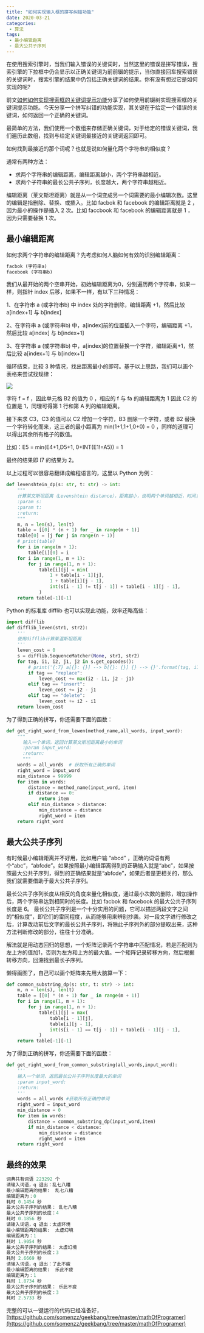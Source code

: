 ```yaml
---
title: "如何实现输入框的拼写纠错功能"
date: 2020-03-21
categories: 
 - 算法 
tags: 
 - 最小编辑距离
 - 最大公共子序列
---
```



在使用搜索引擎时，当我们输入错误的关键词时，当然这里的错误是拼写错误，搜索引擎的下拉框中仍会显示以正确关键词为前前辍的提示，当你直接回车搜索错误的关键词时，搜索引擎的结果中仍包括正确关键词的结果。你有没有想过它是如何实现的呢?

<!-- more -->

前文[如何如何实现搜索框的关键词提示功能](https://mp.weixin.qq.com/s?__biz=MzU0OTg3NzU2NA==&mid=2247484214&idx=1&sn=911e61caffcd1be9901987e93884cd8f&chksm=fba86165ccdfe873b700e958adf77e8544742d8538ed5c8a014dcfd6d4c8314a1a81df428792&scene=21#wechat_redirect)分享了如何使用前辍树实现搜索框的关键词提示功能。今天分享一个拼写纠错的功能实现，其关键在于给定一个错误的关键词，如何返回一个正确的关键词。

最简单的方法，我们使用一个数组来存储正确关键词，对于给定的错误关键词，我们遍历此数组，找到与给定关键词最接近的关键词返回即可。

如何找到最接近的那个词呢？也就是说如何量化两个字符串的相似度 ?

通常有两种方法：

- 求两个字符串的编辑距离，编辑距离越小，两个字符串越相近。
- 求两个子符串的最长公共子序列，长度越大，两个字符串越相近。


编辑距离（莱文斯坦距离）就是从一个词变成另一个词需要的最小编辑次数。这里的编辑是指删除、替换、或插入。比如 facbok 和 facebook 的编辑距离就是 2 ，因为最小的操作是插入 2 次。比如 faccbook 和 facebook 的编辑距离就是 1 ，因为只需要替换 1 次。


## 最小编辑距离

如何求两个字符串的编辑距离？先考虑如何人脑如何有效的识别编辑距离：

```python
facbok (字符串a)
facebook (字符串b)
```

我们从最开始的两个空串开始，初始编辑距离为0，分别遍历两个字符串，如果一样，则指针 index 后移，如果不一样，有以下三种情况：

1、在字符串 a (或字符串b) 中 index 处的字符删除，编辑距离 +1，然后比较 a[index+1] 与 b[index]

2、在字符串 a (或字符串b) 中，a[index]前的位置插入一个字符，编辑距离 +1，然后比较 a[index] 与 b[index+1]

3、在字符串 a (或字符串b) 中，a[index]的位置替换一个字符，编辑距离+1，然后比较 a[index+1] 与 b[index+1]

循环结束，比较 3 种情况，找出距离最小的即可。基于以上思路，我们可以画个表格来尝试找规律：

![](./640-2.jpeg)

字符 f = f ，因此单元格 B2 的值为 0 ，相应的 f 与 fa 的编辑距离为 1 因此 C2 的位置是 1，同理可得第 1 行和第 A 列的编辑距离。

接下来求 C3，C3 的值可以 C2 增加一个字符，B3 删除一个字符，或者 B2 替换一个字符转化而来，这三者的最小距离为
min(1+1,1+1,0+0) = 0 ，同样的道理可以得出其余所有格子的数值。

比如：E5 = min(E4+1,D5+1, 0+INT(E1!=A5)) = 1

最终的结果即 I7 的结果为 2。

以上过程可以很容易翻译成编程语言的，这里以 Python 为例：

```python 
def levenshtein_dp(s: str, t: str) -> int:
    """
    计算莱文斯坦距离（Levenshtein distance），距离越小，说明两个单词越相近，时间复杂度为 O(mxn)
    :param s:
    :param t:
    :return:
    """
    m, n = len(s), len(t)
    table = [[0] * (n + 1) for _ in range(m + 1)]
    table[0] = [j for j in range(n + 1)]
    # print(table)
    for i in range(m + 1):
        table[i][0] = i
    for i in range(1, m + 1):
        for j in range(1, n + 1):
            table[i][j] = min(
                1 + table[i - 1][j],
                1 + table[i][j - 1],
                int(s[i - 1] != t[j - 1]) + table[i - 1][j - 1],
            )
    return table[-1][-1]
```

Python 的标准库 difflib 也可以实现此功能，效率还略高些：

```python
import difflib
def difflib_leven(str1, str2):
    '''
    使用difflib计算莱温斯坦距离
    '''
    leven_cost = 0
    s = difflib.SequenceMatcher(None, str1, str2)
    for tag, i1, i2, j1, j2 in s.get_opcodes():
        # print('{:7} a[{}: {}] --> b[{}: {}] {} --> {}'.format(tag, i1, i2, j1, j2, str1[i1: i2], str2[j1: j2]))
        if tag == "replace":
            leven_cost += max(i2 - i1, j2 - j1)
        elif tag == "insert":
            leven_cost += j2 - j1
        elif tag == "delete":
            leven_cost += i2 - i1
    return leven_cost
```


为了得到正确的拼写，你还需要下面的函数：

```python
def get_right_word_from_lewen(method_name,all_words, input_word):
    """
      输入一个单词，返回计算莱文斯坦距离最小的单词
      :param input_word:
      :return:
      """
    words = all_words  # 获取所有正确的单词
    right_word = input_word
    min_distance = 99999
    for item in words:
        distance = method_name(input_word, item)
        if distance == 0:
            return item
        elif min_distance > distance:
            min_distance = distance
            right_word = item
    return right_word
```


## 最大公共子序列

有时候最小编辑距离并不好用，比如用户输 “abcd” ，正确的词语有两个“abc”，“abfcde”。如果按照最小编辑距离得到的正确输入就是“abc”，如果按照最大公共子序列，得到的正确结果就是“abfcde”，如果后者是更相关的，那么我们就需要借助于最大公共子序列。

最长公共子序列长度从相反的角度来量化相似度，通过最小次数的删除，增加操作后，两个字符串达到相同时的长度。比如  facbok 和 facebook 的最大公共子序列长度是 6。 最长公共子序列是一个十分实用的问题，它可以描述两段文字之间的“相似度”，即它们的雷同程度，从而能够用来辨别抄袭。对一段文字进行修改之后，计算改动前后文字的最长公共子序列，将除此子序列外的部分提取出来，这种方法判断修改的部分，往往十分准确。

解法就是用动态回归的思想，一个矩阵记录两个字符串中匹配情况，若是匹配则为左上方的值加1，否则为左方和上方的最大值。一个矩阵记录转移方向，然后根据转移方向，回溯找到最长子序列。

懒得画图了，自己可以画个矩阵来先用大脑算一下：

```python
def common_substring_dp(s: str, t: str) -> int:
    m, n = len(s), len(t)
    table = [[0] * (n + 1) for _ in range(m + 1)]
    for i in range(1, m + 1):
        for j in range(1, n + 1):
            table[i][j] = max(
                table[i - 1][j],
                table[i][j - 1],
                int(s[i - 1] == t[j - 1]) + table[i - 1][j - 1],
            )
    return table[-1][-1]
```

为了得到正确的拼写，你还需要下面的函数：

```python
def get_right_word_from_common_substring(all_words,input_word):
    '''
    输入一个单词，返回最长公共子序列长度最大的单词
    :param input_word:
    :return:
    '''
    words = all_words #获取所有正确的单词
    right_word = input_word
    min_distance = 0
    for item in words:
        distance = common_substring_dp(input_word,item)
        if min_distance < distance:
            min_distance = distance
            right_word = item
    return right_word
```


## 最终的效果

```python
词典共有词语 223292 个
请输入词语，q 退出：乱七八糟
最小编辑距离的结果:  乱七八糟
编辑距离为：0
耗时 0.1454 秒
最大公共子序列的结果： 乱七八糟
最大公共子序列的长度：4
耗时 0.1856 秒
请输入词语，q 退出：太虚环境
最小编辑距离的结果:  太虚幻境
编辑距离为：1
耗时 1.9054 秒
最大公共子序列的结果： 太虚幻境
最大公共子序列的长度：3
耗时 2.6669 秒
请输入词语，q 退出：了此不疲
最小编辑距离的结果:  乐此不疲
编辑距离为：1
耗时 1.8734 秒
最大公共子序列的结果： 乐此不疲
最大公共子序列的长度：3
耗时 2.5733 秒
```


完整的可以一键运行的代码已经准备好，[https://github.com/somenzz/geekbang/tree/master/mathOfProgramer](https://github.com/somenzz/geekbang/tree/master/mathOfProgramer)

